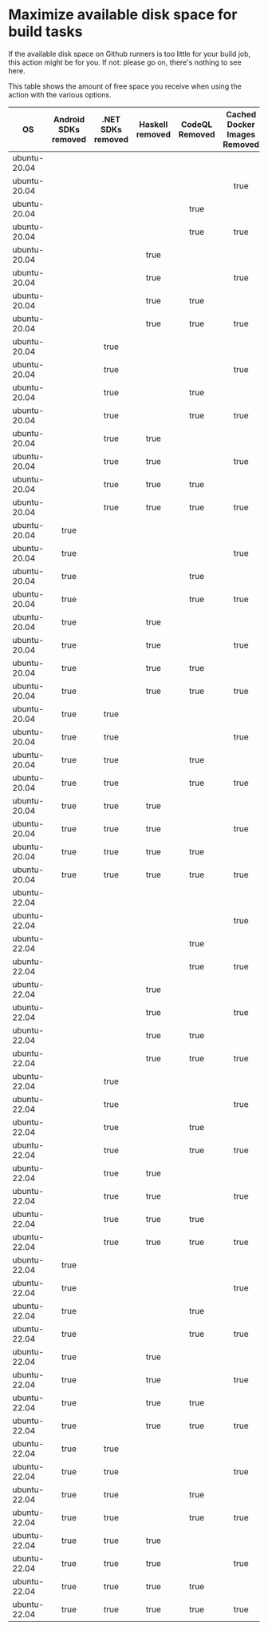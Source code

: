 # Maximize available disk space for build tasks

If the available disk space on Github runners is too little for your build job, this action might be for you.
If not: please go on, there's nothing to see here.

This table shows the amount of free space you receive when using the action with the various options.

OS | Android SDKs removed | .NET SDKs removed | Haskell removed | CodeQL Removed | Cached Docker Images Removed | GB freed | GB free | Elapsed Time (seconds) |
---|:--------------------:|:-----------------:|:---------------:|:--------------:|:----------------------------:|:--------:|:-------:|:----------------------:|
ubuntu-20.04 |  |  |  |  |  | 62 | 82 | 2
ubuntu-20.04 |  |  |  |  | true | 65 | 85 | 7
ubuntu-20.04 |  |  |  | true |  | 67 | 87 | 4
ubuntu-20.04 |  |  |  | true | true | 70 | 90 | 51
ubuntu-20.04 |  |  | true |  |  | 62 | 82 | 2
ubuntu-20.04 |  |  | true |  | true | 65 | 85 | 8
ubuntu-20.04 |  |  | true | true |  | 67 | 87 | 4
ubuntu-20.04 |  |  | true | true | true | 70 | 90 | 7
ubuntu-20.04 |  | true |  |  |  | 64 | 84 | 5
ubuntu-20.04 |  | true |  |  | true | 66 | 86 | 26
ubuntu-20.04 |  | true |  | true |  | 69 | 89 | 5
ubuntu-20.04 |  | true |  | true | true | 71 | 91 | 48
ubuntu-20.04 |  | true | true |  |  | 64 | 84 | 6
ubuntu-20.04 |  | true | true |  | true | 66 | 86 | 27
ubuntu-20.04 |  | true | true | true |  | 69 | 89 | 4
ubuntu-20.04 |  | true | true | true | true | 71 | 91 | 36
ubuntu-20.04 | true |  |  |  |  | 70 | 90 | 72
ubuntu-20.04 | true |  |  |  | true | 72 | 92 | 21
ubuntu-20.04 | true |  |  | true |  | 75 | 95 | 87
ubuntu-20.04 | true |  |  | true | true | 78 | 98 | 118
ubuntu-20.04 | true |  | true |  |  | 70 | 90 | 19
ubuntu-20.04 | true |  | true |  | true | 72 | 92 | 150
ubuntu-20.04 | true |  | true | true |  | 75 | 95 | 15
ubuntu-20.04 | true |  | true | true | true | 78 | 98 | 116
ubuntu-20.04 | true | true |  |  |  | 71 | 91 | 16
ubuntu-20.04 | true | true |  |  | true | 74 | 94 | 21
ubuntu-20.04 | true | true |  | true |  | 77 | 97 | 16
ubuntu-20.04 | true | true |  | true | true | 79 | 99 | 21
ubuntu-20.04 | true | true | true |  |  | 71 | 91 | 91
ubuntu-20.04 | true | true | true |  | true | 74 | 94 | 141
ubuntu-20.04 | true | true | true | true |  | 77 | 97 | 20
ubuntu-20.04 | true | true | true | true | true | 79 | 99 | 60
ubuntu-22.04 |  |  |  |  |  | 63 | 84 | 2
ubuntu-22.04 |  |  |  |  | true | 65 | 86 | 8
ubuntu-22.04 |  |  |  | true |  | 68 | 89 | 4
ubuntu-22.04 |  |  |  | true | true | 70 | 91 | 9
ubuntu-22.04 |  |  | true |  |  | 63 | 84 | 1
ubuntu-22.04 |  |  | true |  | true | 65 | 86 | 5
ubuntu-22.04 |  |  | true | true |  | 68 | 89 | 3
ubuntu-22.04 |  |  | true | true | true | 70 | 91 | 30
ubuntu-22.04 |  | true |  |  |  | 64 | 85 | 4
ubuntu-22.04 |  | true |  |  | true | 67 | 88 | 25
ubuntu-22.04 |  | true |  | true |  | 69 | 90 | 5
ubuntu-22.04 |  | true |  | true | true | 72 | 93 | 7
ubuntu-22.04 |  | true | true |  |  | 64 | 85 | 4
ubuntu-22.04 |  | true | true |  | true | 67 | 88 | 18
ubuntu-22.04 |  | true | true | true |  | 69 | 90 | 4
ubuntu-22.04 |  | true | true | true | true | 72 | 93 | 9
ubuntu-22.04 | true |  |  |  |  | 70 | 91 | 15
ubuntu-22.04 | true |  |  |  | true | 73 | 94 | 98
ubuntu-22.04 | true |  |  | true |  | 75 | 96 | 16
ubuntu-22.04 | true |  |  | true | true | 78 | 99 | 21
ubuntu-22.04 | true |  | true |  |  | 70 | 91 | 93
ubuntu-22.04 | true |  | true |  | true | 73 | 94 | 20
ubuntu-22.04 | true |  | true | true |  | 75 | 96 | 106
ubuntu-22.04 | true |  | true | true | true | 78 | 99 | 18
ubuntu-22.04 | true | true |  |  |  | 72 | 93 | 15
ubuntu-22.04 | true | true |  |  | true | 74 | 95 | 18
ubuntu-22.04 | true | true |  | true |  | 77 | 98 | 68
ubuntu-22.04 | true | true |  | true | true | 79 | 100 | 26
ubuntu-22.04 | true | true | true |  |  | 72 | 93 | 66
ubuntu-22.04 | true | true | true |  | true | 74 | 95 | 20
ubuntu-22.04 | true | true | true | true |  | 77 | 98 | 79
ubuntu-22.04 | true | true | true | true | true | 79 | 100 | 20
